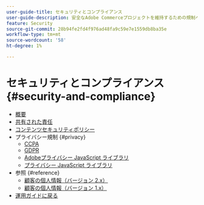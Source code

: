 ```yaml
---
user-guide-title: セキュリティとコンプライアンス
user-guide-description: 安全なAdobe Commerceプロジェクトを維持するための規制への準拠と取引先責任について説明します。
feature: Security
source-git-commit: 28b94fe2fd4f976ad48fa9c59e7e1559db8ba35e
workflow-type: tm+mt
source-wordcount: '58'
ht-degree: 1%

---
```



# セキュリティとコンプライアンス {#security-and-compliance}

- [概要](overview.md)
- [共有された責任](shared-responsibility.md)
- [コンテンツセキュリティポリシー](content-security-policy.md)
- プライバシー規制 {#privacy}
   - [CCPA](privacy/ccpa.md)
   - [GDPR](privacy/gdpr.md)
   - [Adobeプライバシー JavaScript ライブラリ](privacy/adobe-javascript-library.md)
   - [プライバシー JavaScript ライブラリ](privacy/javascript-library.md)
- 参照 {#reference}
   - [顧客の個人情報（バージョン 2.x）](privacy/data-m2.md)
   - [顧客の個人情報（バージョン 1.x）](privacy/data-m1.md)
- [運用ガイドに戻る](https://experienceleague.adobe.com/docs/commerce-operations/operational-guides/home.html)
